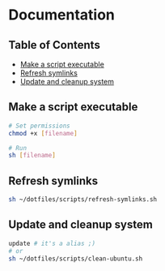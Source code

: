 # Documentation

## Table of Contents

- [Make a script executable](#make-a-script-executable)
- [Refresh symlinks](#refresh-symlinks)
- [Update and cleanup system](#update-and-cleanup-system)

## Make a script executable
```sh
# Set permissions
chmod +x [filename]

# Run
sh [filename]
```

## Refresh symlinks 
```zsh
sh ~/dotfiles/scripts/refresh-symlinks.sh
```

## Update and cleanup system
```zsh
update # it's a alias ;)
# or
sh ~/dotfiles/scripts/clean-ubuntu.sh
```